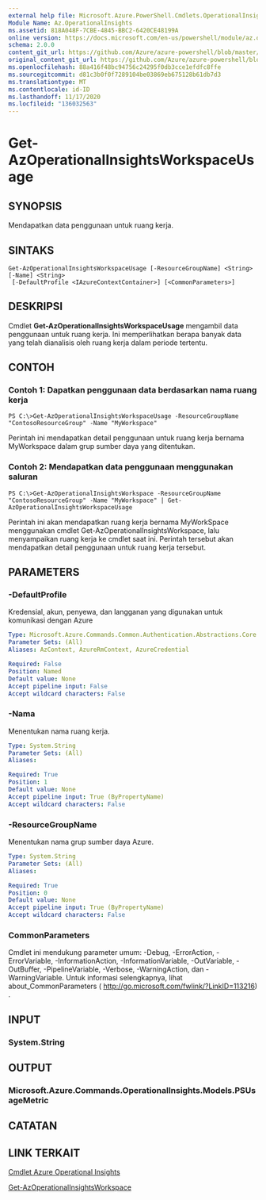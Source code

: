 ```yaml
---
external help file: Microsoft.Azure.PowerShell.Cmdlets.OperationalInsights.dll-Help.xml
Module Name: Az.OperationalInsights
ms.assetid: 818A048F-7CBE-4845-BBC2-6420CE48199A
online version: https://docs.microsoft.com/en-us/powershell/module/az.operationalinsights/get-azoperationalinsightsworkspaceusage
schema: 2.0.0
content_git_url: https://github.com/Azure/azure-powershell/blob/master/src/OperationalInsights/OperationalInsights/help/Get-AzOperationalInsightsWorkspaceUsage.md
original_content_git_url: https://github.com/Azure/azure-powershell/blob/master/src/OperationalInsights/OperationalInsights/help/Get-AzOperationalInsightsWorkspaceUsage.md
ms.openlocfilehash: 88a416f48bc94756c24295f0db3cce1efdfc8ffe
ms.sourcegitcommit: d81c3b0f0f7289104be03869eb675128b61db7d3
ms.translationtype: MT
ms.contentlocale: id-ID
ms.lasthandoff: 11/17/2020
ms.locfileid: "136032563"
---
```

# Get-AzOperationalInsightsWorkspaceUsage

## SYNOPSIS
Mendapatkan data penggunaan untuk ruang kerja.

## SINTAKS

```
Get-AzOperationalInsightsWorkspaceUsage [-ResourceGroupName] <String> [-Name] <String>
 [-DefaultProfile <IAzureContextContainer>] [<CommonParameters>]
```

## DESKRIPSI
Cmdlet **Get-AzOperationalInsightsWorkspaceUsage** mengambil data penggunaan untuk ruang kerja.
Ini memperlihatkan berapa banyak data yang telah dianalisis oleh ruang kerja dalam periode tertentu.

## CONTOH

### Contoh 1: Dapatkan penggunaan data berdasarkan nama ruang kerja
```
PS C:\>Get-AzOperationalInsightsWorkspaceUsage -ResourceGroupName "ContosoResourceGroup" -Name "MyWorkspace"
```

Perintah ini mendapatkan detail penggunaan untuk ruang kerja bernama MyWorkspace dalam grup sumber daya yang ditentukan.

### Contoh 2: Mendapatkan data penggunaan menggunakan saluran
```
PS C:\>Get-AzOperationalInsightsWorkspace -ResourceGroupName "ContosoResourceGroup" -Name "MyWorkspace" | Get-AzOperationalInsightsWorkspaceUsage
```

Perintah ini akan mendapatkan ruang kerja bernama MyWorkSpace menggunakan cmdlet Get-AzOperationalInsightsWorkspace, lalu menyampaikan ruang kerja ke cmdlet saat ini.
Perintah tersebut akan mendapatkan detail penggunaan untuk ruang kerja tersebut.

## PARAMETERS

### -DefaultProfile
Kredensial, akun, penyewa, dan langganan yang digunakan untuk komunikasi dengan Azure

```yaml
Type: Microsoft.Azure.Commands.Common.Authentication.Abstractions.Core.IAzureContextContainer
Parameter Sets: (All)
Aliases: AzContext, AzureRmContext, AzureCredential

Required: False
Position: Named
Default value: None
Accept pipeline input: False
Accept wildcard characters: False
```

### -Nama
Menentukan nama ruang kerja.

```yaml
Type: System.String
Parameter Sets: (All)
Aliases:

Required: True
Position: 1
Default value: None
Accept pipeline input: True (ByPropertyName)
Accept wildcard characters: False
```

### -ResourceGroupName
Menentukan nama grup sumber daya Azure.

```yaml
Type: System.String
Parameter Sets: (All)
Aliases:

Required: True
Position: 0
Default value: None
Accept pipeline input: True (ByPropertyName)
Accept wildcard characters: False
```

### CommonParameters
Cmdlet ini mendukung parameter umum: -Debug, -ErrorAction, -ErrorVariable, -InformationAction, -InformationVariable, -OutVariable, -OutBuffer, -PipelineVariable, -Verbose, -WarningAction, dan -WarningVariable. Untuk informasi selengkapnya, lihat about_CommonParameters ( http://go.microsoft.com/fwlink/?LinkID=113216) .

## INPUT

### System.String

## OUTPUT

### Microsoft.Azure.Commands.OperationalInsights.Models.PSUsageMetric

## CATATAN

## LINK TERKAIT

[Cmdlet Azure Operational Insights](./Az.OperationalInsights.md)

[Get-AzOperationalInsightsWorkspace](./Get-AzOperationalInsightsWorkspace.md)


